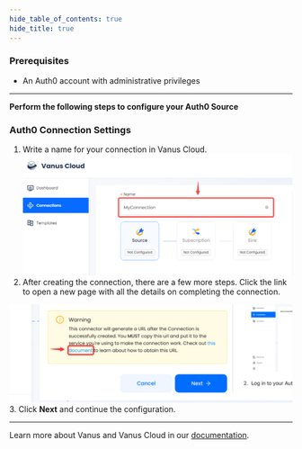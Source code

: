 ```yaml
--- 
hide_table_of_contents: true
hide_title: true
---
```


### Prerequisites

- An Auth0 account with administrative privileges

---

**Perform the following steps to configure your Auth0 Source**

### Auth0 Connection Settings

1. Write a name for your connection in Vanus Cloud.
   ![](images/1.png)
2. After creating the connection, there are a few more steps. Click the link to open a new page with all the details on completing the connection.

![](images/warning.png)
3. Click **Next** and continue the configuration.

---

Learn more about Vanus and Vanus Cloud in our [documentation](https://docs.vanus.ai).
